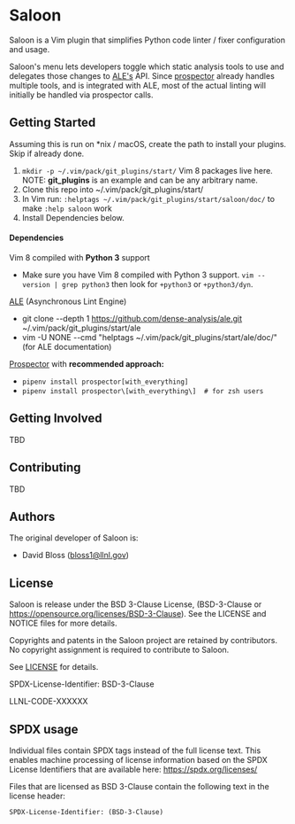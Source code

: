 # Saloon

Saloon is a Vim plugin that simplifies Python code linter / fixer configuration and usage.

Saloon's menu lets developers toggle which static analysis tools to use and delegates those changes to [ALE's](https://github.com/dense-analysis/ale) API.
Since [prospector](http://prospector.landscape.io/en/master/) already handles multiple tools, and is integrated with ALE, most of the actual linting will initially be handled via prospector calls.

## Getting Started
Assuming this is run on *nix / macOS, create the path to install your plugins. Skip if already done.
1. `mkdir -p ~/.vim/pack/git_plugins/start/` Vim 8 packages live here. NOTE: **git_plugins** is an example and can be any arbitrary name.
2. Clone this repo into ~/.vim/pack/git_plugins/start/
3. In Vim run: `:helptags ~/.vim/pack/git_plugins/start/saloon/doc/` to make `:help saloon` work
4. Install Dependencies below.

#### Dependencies
Vim 8 compiled with **Python 3** support
- Make sure you have Vim 8 compiled with Python 3 support. `vim --version | grep python3` then look for `+python3` or `+python3/dyn`.

[ALE](https://github.com/dense-analysis/ale) (Asynchronous Lint Engine)
- git clone --depth 1 https://github.com/dense-analysis/ale.git ~/.vim/pack/git_plugins/start/ale
- vim -U NONE --cmd "helptags ~/.vim/pack/git_plugins/start/ale/doc/"  (for ALE documentation)

[Prospector](http://prospector.landscape.io/en/master/) with **recommended approach:**
- `pipenv install prospector[with_everything]`
- `pipenv install prospector\[with_everything\]  # for zsh users`

## Getting Involved
TBD

## Contributing
TBD

## Authors

The original developer of Saloon is:

  * David Bloss (bloss1@llnl.gov)

## License

Saloon is release under the BSD 3-Clause License, (BSD-3-Clause or https://opensource.org/licenses/BSD-3-Clause).
See the LICENSE and NOTICE files for more details.

Copyrights and patents in the Saloon project are retained by contributors.
No copyright assignment is required to contribute to Saloon.

See [LICENSE](./LICENSE) for details.

SPDX-License-Identifier: BSD-3-Clause

LLNL-CODE-XXXXXX

## SPDX usage

Individual files contain SPDX tags instead of the full license text.
This enables machine processing of license information based on the SPDX
License Identifiers that are available here: https://spdx.org/licenses/

Files that are licensed as BSD 3-Clause contain the following
text in the license header:

    SPDX-License-Identifier: (BSD-3-Clause)
